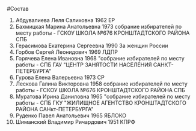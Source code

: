 #Состав
1. Абдувалиева Леля Салиховна 1962 ЕР
2. Бахмицкая Марина Анатольевна 1973 собрание избирателей по месту работы - ГСКОУ ШКОЛА №676 КРОНШТАДТСКОГО РАЙОНА СПБ
3. Герасимова Екатерина Сергеевна 1990 За женщин России
4. Горбов Сергей Леонидович 1969 ЛДПР
5. Горячева Елена Ивановна 1968 \"собрание избирателей по месту работы - СПБ ГАУ \"ЦЕНТР ЗАНЯТОСТИ НАСЕЛЕНИЯ САНКТ-ПЕТЕРБУРГА\"
6. Гурова Елена Валерьевна 1973 СР
7. Лескова Галина Викторовна 1958 собрание избирателей по месту работы - ГСКОУ ШКОЛА №676 КРОНШТАДТСКОГО РАЙОНА СПБ
8. Муратова Ирина Даниловна 1965 \"собрание избирателей по месту работы - СПБ ГКУ \"ЖИЛИЩНОЕ АГЕНТСТВО КРОНШТАДТСКОГО РАЙОНА САНкт-ПЕТЕРБУРГА\"
9. Руденко Павел Анатольевич 1965 ЯБЛОКО
10. Шиманский Владимир Ричардович 1951 КПРФ
